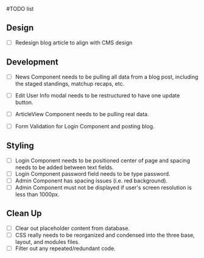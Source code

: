 #TODO list

## Design
- [ ] Redesign blog article to align with CMS design

## Development
- [ ] News Component needs to be pulling all data from a blog post, including the staged standings, matchup recaps, etc.
- [ ] Edit User Info modal needs to be restructured to have one update button.
- [ ] ArticleView Component needs to be pulling real data.
- [ ] Form Validation for Login Component and posting blog.


## Styling
- [ ] Login Component needs to be positioned center of page and spacing needs to be added between text fields.
- [ ] Login Component password field needs to be type password.
- [ ] Admin Component has spacing issues (i.e. red background).
- [ ] Admin Component must not be displayed if user's screen resolution is less than 1000px.

## Clean Up
- [ ] Clear out placeholder content from database.
- [ ] CSS really needs to be reorganized and condensed into the three base, layout, and modules files.
- [ ] Filter out any repeated/redundant code.
